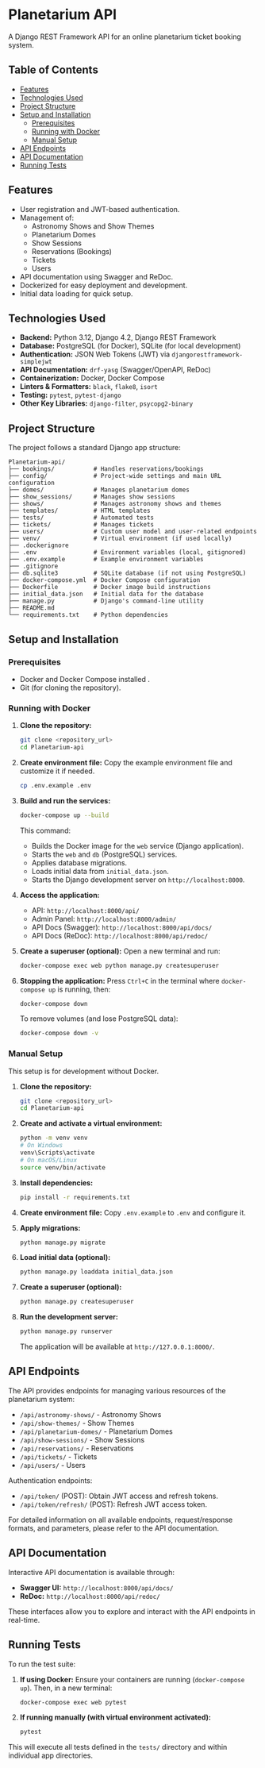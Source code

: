# Planetarium API 
 
A Django REST Framework API for an online planetarium ticket booking system. 
 
 ## Table of Contents
 
- [Features](#features) 
- [Technologies Used](#technologies-used)  
- [Project Structure](#project-structure) 
- [Setup and Installation](#setup-and-installation) 
  - [Prerequisites](#prerequisites) 
  - [Running with Docker](#running-with-docker) 
  - [Manual Setup](#manual-setup) 
- [API Endpoints](#api-endpoints)  
- [API Documentation](#api-documentation) 
- [Running Tests](#running-tests)  
 
## Features 
 
- User registration and JWT-based authentication. 
- Management of: 
  - Astronomy Shows and Show Themes 
  - Planetarium Domes 
  - Show Sessions 
  - Reservations (Bookings) 
  - Tickets 
  - Users 
- API documentation using Swagger and ReDoc. 
- Dockerized for easy deployment and development. 
- Initial data loading for quick setup. 
 
## Technologies Used 
 
- **Backend:** Python 3.12, Django 4.2, Django REST Framework 
- **Database:** PostgreSQL (for Docker), SQLite (for local development)
- **Authentication:** JSON Web Tokens (JWT) via `djangorestframework-simplejwt` 
- **API Documentation:** `drf-yasg` (Swagger/OpenAPI, ReDoc) 
- **Containerization:** Docker, Docker Compose 
- **Linters & Formatters:** `black`, `flake8`, `isort` 
- **Testing:** `pytest`, `pytest-django` 
- **Other Key Libraries:** `django-filter`, `psycopg2-binary`  
 
## Project Structure 
 
The project follows a standard Django app structure: 
 
``` 
Planetarium-api/  
├── bookings/           # Handles reservations/bookings 
├── config/             # Project-wide settings and main URL configuration 
├── domes/              # Manages planetarium domes 
├── show_sessions/      # Manages show sessions 
├── shows/              # Manages astronomy shows and themes 
├── templates/          # HTML templates 
├── tests/              # Automated tests 
├── tickets/            # Manages tickets 
├── users/              # Custom user model and user-related endpoints 
├── venv/               # Virtual environment (if used locally) 
├── .dockerignore 
├── .env                # Environment variables (local, gitignored) 
├── .env.example        # Example environment variables 
├── .gitignore 
├── db.sqlite3          # SQLite database (if not using PostgreSQL)
├── docker-compose.yml  # Docker Compose configuration 
├── Dockerfile          # Docker image build instructions 
├── initial_data.json   # Initial data for the database 
├── manage.py           # Django's command-line utility 
├── README.md 
└── requirements.txt    # Python dependencies 
``` 
 
## Setup and Installation 
 
### Prerequisites 
 
- Docker and Docker Compose installed .
- Git (for cloning the repository). 
 
### Running with Docker
 
1. **Clone the repository:**
 
   ```bash
   git clone <repository_url>
   cd Planetarium-api
   ```
 
2. **Create environment file:**
   Copy the example environment file and customize it if needed.
 
   ```bash
   cp .env.example .env
   ```
 
3. **Build and run the services:**
 
   ```bash
   docker-compose up --build
   ```
 
   This command:
 
   - Builds the Docker image for the `web` service (Django application).
   - Starts the `web` and `db` (PostgreSQL) services.
   - Applies database migrations.
   - Loads initial data from `initial_data.json`.
   - Starts the Django development server on `http://localhost:8000`.
 
4. **Access the application:**
 
   - API: `http://localhost:8000/api/`
   - Admin Panel: `http://localhost:8000/admin/`
   - API Docs (Swagger): `http://localhost:8000/api/docs/`
   - API Docs (ReDoc): `http://localhost:8000/api/redoc/`
 
5. **Create a superuser (optional):**
   Open a new terminal and run:
 
   ```bash
   docker-compose exec web python manage.py createsuperuser
   ```
 
6. **Stopping the application:**
   Press `Ctrl+C` in the terminal where `docker-compose up` is running, then:
   ```bash
   docker-compose down
   ```
   To remove volumes (and lose PostgreSQL data):
   ```bash
   docker-compose down -v
   ```
 
### Manual Setup
 
This setup is for development without Docker. 
 
1. **Clone the repository:**
 
   ```bash
   git clone <repository_url>
   cd Planetarium-api
   ```
 
2. **Create and activate a virtual environment:**
 
   ```bash
   python -m venv venv
   # On Windows
   venv\Scripts\activate
   # On macOS/Linux
   source venv/bin/activate
   ```
 
3. **Install dependencies:**
 
   ```bash
   pip install -r requirements.txt
   ```
 
4. **Create environment file:**
   Copy `.env.example` to `.env` and configure it.
 
5. **Apply migrations:**
 
   ```bash
   python manage.py migrate
   ``` 
 
6. **Load initial data (optional):**
 
   ```bash
   python manage.py loaddata initial_data.json
   ``` 
 
7. **Create a superuser (optional):**
 
   ```bash
   python manage.py createsuperuser
   ```
 
8. **Run the development server:**
   ```bash
   python manage.py runserver
   ```
   The application will be available at `http://127.0.0.1:8000/`.
 
## API Endpoints 
 
The API provides endpoints for managing various resources of the planetarium system:
 
- `/api/astronomy-shows/` - Astronomy Shows
- `/api/show-themes/` - Show Themes
- `/api/planetarium-domes/` - Planetarium Domes
- `/api/show-sessions/` - Show Sessions
- `/api/reservations/` - Reservations
- `/api/tickets/` - Tickets
- `/api/users/` - Users
 
Authentication endpoints: 
 
- `/api/token/` (POST): Obtain JWT access and refresh tokens. 
- `/api/token/refresh/` (POST): Refresh JWT access token. 
 
For detailed information on all available endpoints, request/response formats, and parameters, please refer to the API documentation. 
 
## API Documentation 
 
Interactive API documentation is available through: 
 
- **Swagger UI:** `http://localhost:8000/api/docs/` 
- **ReDoc:** `http://localhost:8000/api/redoc/` 
 
These interfaces allow you to explore and interact with the API endpoints in real-time. 
 
## Running Tests 
 
To run the test suite: 
 
1. **If using Docker:**
   Ensure your containers are running (`docker-compose up`). Then, in a new terminal: 
 
   ```bash
   docker-compose exec web pytest
   ```
 
2. **If running manually (with virtual environment activated):**
   ```bash
   pytest
   ```
 
This will execute all tests defined in the `tests/` directory and within individual app directories. 
 